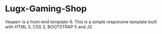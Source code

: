 # Lugx-Gaming-Shop
Vesperr is a front-end template-9. This is a simple responsive template built with HTML 5, CSS 3, BOOTSTRAP 5 and JS
